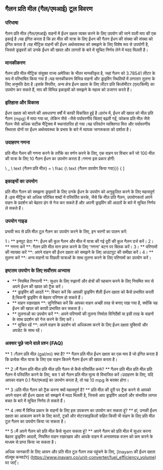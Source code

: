## गैलन प्रति मील (गैल/एमआई) टूल विवरण

### परिभाषा
गैलन प्रति मील (गैल/एमआई) वाहनों में ईंधन दक्षता व्यक्त करने के लिए उपयोग की जाने वाली माप की एक इकाई है।यह इंगित करता है कि हर मील की यात्रा के लिए ईंधन की गैलन ईंधन की संख्या की संख्या को इंगित करता है।यह मीट्रिक वाहनों की ईंधन अर्थव्यवस्था को समझने के लिए विशेष रूप से उपयोगी है, जिससे ड्राइवरों को उनके ईंधन की खपत और लागतों के बारे में सूचित निर्णय लेने में मदद मिलती है।

### मानकीकरण
गैलन प्रति मील मीट्रिक संयुक्त राज्य अमेरिका के भीतर मानकीकृत है, जहां गैलन को 3.78541 लीटर के रूप में परिभाषित किया गया है।यह मानकीकरण विभिन्न वाहनों और ड्राइविंग स्थितियों में लगातार तुलना के लिए अनुमति देता है।इसके विपरीत, अन्य क्षेत्र ईंधन दक्षता के लिए लीटर प्रति किलोमीटर (एल/किमी) का उपयोग कर सकते हैं, माप की विभिन्न इकाइयों को समझने के महत्व को उजागर करते हैं।

### इतिहास और विकास
ईंधन दक्षता को मापने की अवधारणा वर्षों में काफी विकसित हुई है।प्रारंभ में, ईंधन की खपत को मील प्रति गैलन (mpg) में मापा गया था, लेकिन जैसे -जैसे पर्यावरणीय चिंताएं बढ़ती गईं, फोकस प्रति मील जैसे गैलन जैसे अधिक सटीक मैट्रिक्स में स्थानांतरित हो गया।यह परिवर्तन व्यक्तिगत वित्त और पर्यावरणीय स्थिरता दोनों पर ईंधन अर्थव्यवस्था के प्रभाव के बारे में व्यापक जागरूकता को दर्शाता है।

### उदाहरण गणना
प्रति मील गैलन की गणना करने के तरीके का वर्णन करने के लिए, एक वाहन पर विचार करें जो 100 मील की यात्रा के लिए 10 गैलन ईंधन का उपभोग करता है।गणना इस प्रकार होगी:

\ _
\ text {गैलन प्रति मील} = \ frac {\ text {गैलन उपयोग किया गया}}} {
\]

### इकाइयों का उपयोग
प्रति मील गैलन को समझना ड्राइवरों के लिए उनके ईंधन के उपयोग को अनुकूलित करने के लिए महत्वपूर्ण है।इस मीट्रिक को अधिक परिचित शब्दों में परिवर्तित करके, जैसे कि मील प्रति गैलन, उपयोगकर्ता अपने वाहन के प्रदर्शन को बेहतर ढंग से गेज कर सकते हैं और अपनी ड्राइविंग की आदतों के बारे में सूचित निर्णय ले सकते हैं।

### उपयोग गाइड
प्रभावी रूप से प्रति मील टूल गैलन का उपयोग करने के लिए, इन चरणों का पालन करें:

1। ** इनपुट डेटा **: ईंधन की कुल गैलन और मील में यात्रा की गई दूरी की कुल गैलन दर्ज करें।
2। ** गणना करें **: गैलन प्रति मील मान प्राप्त करने के लिए 'गणना' बटन पर क्लिक करें।
3। ** परिणामों की व्याख्या करें **: अपने वाहन की ईंधन दक्षता को समझने के लिए आउटपुट की समीक्षा करें।
4। ** तुलना करें **: अन्य वाहनों या पिछली यात्राओं के साथ तुलना करने के लिए परिणामों का उपयोग करें।

### इष्टतम उपयोग के लिए सर्वोत्तम अभ्यास
- ** नियमित निगरानी **: सुधार के लिए रुझानों और क्षेत्रों की पहचान करने के लिए नियमित रूप से अपने ईंधन की खपत को ट्रैक करें।
- ** ड्राइविंग की आदतें **: विचार करें कि आपकी ड्राइविंग शैली ईंधन दक्षता को कैसे प्रभावित करती है;चिकनी ड्राइविंग से बेहतर परिणाम हो सकते हैं।
- ** वाहन रखरखाव **: सुनिश्चित करें कि आपका वाहन अच्छी तरह से बनाए रखा गया है, क्योंकि यह ईंधन की खपत को काफी प्रभावित कर सकता है।
- ** तुलनाओं का उपयोग करें **: अपने परिणामों की तुलना निर्माता विनिर्देशों या इसी तरह के वाहनों के साथ प्रदर्शन को गेज करने के लिए करें।
- ** सूचित रहें **: अपने वाहन के प्रदर्शन को अधिकतम करने के लिए ईंधन दक्षता युक्तियों और अपडेट के साथ रहें।

### अक्सर पूछे जाने वाले प्रश्न (FAQ)

** 1।गैलन प्रति मील (gal/mi) क्या है? **
गैलन प्रति मील ईंधन दक्षता का एक माप है जो इंगित करता है कि प्रत्येक मील यात्रा के लिए एक वाहन कितने गैलन ईंधन की खपत करता है।

** 2।मैं गैलन प्रति मील प्रति मील प्रति गैलन से कैसे परिवर्तित करूं? **
गैलन प्रति मील प्रति मील प्रति गैलन में परिवर्तित करने के लिए, बस 1 को गैलन प्रति मील मूल्य से विभाजित करें।उदाहरण के लिए, यदि आपका वाहन 0.1 गैल/एमआई का उपभोग करता है, तो यह 10 mpg के बराबर होगा।

** 3।प्रति मील गैलन को ट्रैक करना क्यों महत्वपूर्ण है? **
प्रति मील की दूरी पर ट्रैक करने से आपको अपने वाहन की ईंधन दक्षता को समझने में मदद मिलती है, जिससे आप ड्राइविंग आदतों और संभावित लागत बचत के बारे में सूचित निर्णय ले सकते हैं।

** 4।क्या मैं विभिन्न प्रकार के वाहनों के लिए इस उपकरण का उपयोग कर सकता हूं? **
हां, उनकी ईंधन दक्षता का आकलन करने के लिए कारों, ट्रकों और मोटरसाइकिलों सहित किसी भी वाहन के लिए प्रति मील टूल गैलन का उपयोग किया जा सकता है।

** 5।मैं अपने गैलन को प्रति मील कैसे सुधार सकता हूं? **
अपने गैलन को प्रति मील में सुधार करना बेहतर ड्राइविंग आदतों, नियमित वाहन रखरखाव और आपके वाहन में अनावश्यक वजन को कम करने के माध्यम से प्राप्त किया जा सकता है।

अधिक जानकारी के लिए आयन और प्रति मील टूल गैलन तक पहुंचने के लिए, [Inayam की ईंधन दक्षता वॉल्यूम कनवर्टर] (https://www.inayam.co/unit-converter/fuel_efficiency_volume) पर जाएँ।